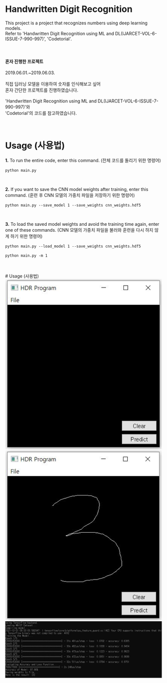 # Handwritten Digit Recognition
This project is a project that recognizes numbers using deep learning models.<br>
Refer to 'Handwritten Digit Recognition using ML and DL(IJARCET-VOL-6-ISSUE-7-990-997)', 'Codetorial'.<br>
<br>
<br>
#### 혼자 진행한 프로젝트<br>
2019.06.01.~2019.06.03.<br>
<br>
직접 딥러닝 모델을 이용하여 숫자를 인식해보고 싶어<br>
혼자 간단한 프로젝트를 진행하였습니다.<br>
<br>
'Handwritten Digit Recognition using ML and DL(IJARCET-VOL-6-ISSUE-7-990-997)'와<br>
'Codetorial'의 코드를 참고하였습니다.<br>
<br>
<br>
# Usage (사용법) 
**1.** To run the entire code, enter this command. (전체 코드를 돌리기 위한 명령어)
```
python main.py
```
<br>

**2.** If you want to save the CNN model weights after training, enter this command. (훈련 후 CNN 모델의 가중치 파일을 저장하기 위한 명령어)

```
python main.py --save_model 1 --save_weights cnn_weights.hdf5
```  
<br>

**3.** To load the saved model weights and avoid the training time again, enter one of these commands. (CNN 모델의 가중치 파일을 불러와 훈련을 다시 하지 않게 하기 위한 명령어)

```
python main.py --load_model 1 --save_weights cnn_weights.hdf5
```
```
python main.py -m 1
```

<br>
<br>
# Usage (사용법)<br>
<img src="/images/image01.jpg" width="600"><br>
<img src="/images/image02.jpg" width="600"><br>
<img src="/images/image03.jpg" width="600"><br>
